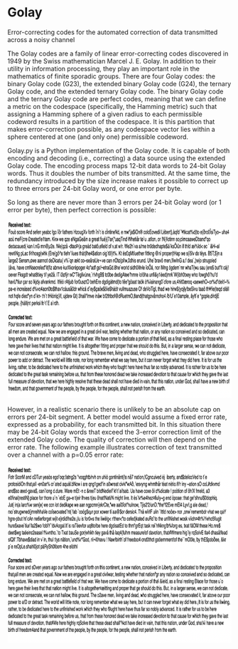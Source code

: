 # Golay
Error-correcting codes for the automated correction of data transmitted across a noisy channel

The Golay codes are a family of linear error-correcting codes discovered in 1949 by the Swiss mathematician Marcel J. E. Golay. In addition to their utility in information processing, they play an important role in the mathematics of finite sporadic groups. There are four Golay codes: the binary Golay code (G23), the extended binary Golay code (G24), the ternary Golay code, and the extended ternary Golay code. The binary Golay code and the ternary Golay code are perfect codes, meaning that we can define a metric on the codespace (specifically, the Hamming metric) such that assigning a Hamming sphere of a given radius to each permissible codeword results in a partition of the codespace. It is this partition that makes error-correction possible, as any codespace vector lies within a sphere centered at one (and only one) permissible codeword.

Golay.py is a Python implementation of the Golay code. It is capable of both encoding and decoding (i.e., correcting) a data source using the extended Golay code. The encoding process maps 12-bit data words to 24-bit Golay words. Thus it doubles the number of bits transmitted. At the same time, the redundancy introduced by the size increase makes it possible to correct up to three errors per 24-bit Golay word, or one error per byte. 

So long as there are never more than 3 errors per 24-bit Golay word (or 1 error per byte), then perfect correction is possible:

<img src="example1.png" alt="example" width="850" height="400" />

However, in a realistic scenario there is unlikely to be an absolute cap on errors per 24-bit segment. A better model would assume a fixed error rate, expressed as a probability, for each transmitted bit. In this situation there may be 24-bit Golay words that exceed the 3-error correction limit of the extended Golay code. The quality of correction will then depend on the error rate. The following example illustrates correction of text transmitted over a channel with a p=0.05 error rate:

<img src="example2.png" alt="example" width="850" height="400" />
